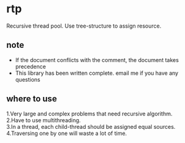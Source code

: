 # rtp
Recursive thread pool. Use tree-structure to assign resource.

## note
* If the document conflicts with the comment, the document takes precedence
* This library has been written complete. email me if you have any questions

## where to use
1.Very large and complex problems that need recursive algorithm.  
2.Have to use multithreading.  
3.In a thread, each child-thread should be assigned equal sources.  
4.Traversing one by one will waste a lot of time.  
